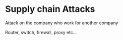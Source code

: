 # Supply chain Attacks

Attack on the company who work for another company

Router, switch, firewall, proxy etc...

